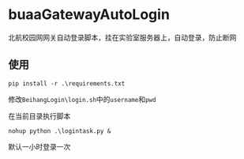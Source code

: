 # buaaGatewayAutoLogin
北航校园网网关自动登录脚本，挂在实验室服务器上，自动登录，防止断网

## 使用

```
pip install -r .\requirements.txt
```

修改`BeihangLogin\login.sh`中的`username`和`pwd`

在当前目录执行脚本

```
nohup python .\logintask.py &
```

默认一小时登录一次